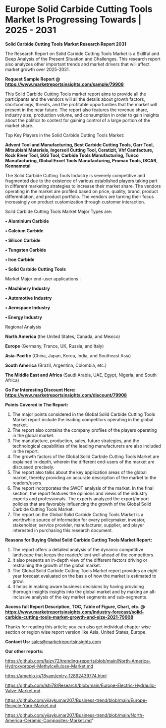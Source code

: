 # Europe Solid Carbide Cutting Tools Market Is Progressing Towards | 2025 - 2031

<strong>Solid Carbide Cutting Tools Market Research Report 2031</strong>

The Research Report on Solid Carbide Cutting Tools Market is a Skillful and Deep Analysis of the Present Situation and Challenges. This research report also analyzes other important trends and market drivers that will affect market growth over 2025-2031.

<strong>Request Sample Report @ <a href=https://www.marketreportsinsights.com/sample/79908>https://www.marketreportsinsights.com/sample/79908</a></strong>

This Solid Carbide Cutting Tools market report aims to provide all the participants and the vendors will all the details about growth factors, shortcomings, threats, and the profitable opportunities that the market will present in the near future. The report also features the revenue share, industry size, production volume, and consumption in order to gain insights about the politics to contest for gaining control of a large portion of the market share.

Top Key Players in the Solid Carbide Cutting Tools Market:

<strong>Advent Tool and Manufacturing, Best Carbide Cutting Tools, Garr Tool, Mitsubishi Materials, Ingersoll Cutting Tool, Ceratizit, Vhf Camfacture, Rock River Tool, SGS Tool, Carbide Tools Manufacturing, Tunco Manufacturing, Global Excel Tools Manufacturing, Promax Tools, ISCAR, Kennametal</strong>

The Solid Carbide Cutting Tools Industry is severely competitive and fragmented due to the existence of various established players taking part in different marketing strategies to increase their market share. The vendors operating in the market are profiled based on price, quality, brand, product differentiation, and product portfolio. The vendors are turning their focus increasingly on product customization through customer interaction.

Solid Carbide Cutting Tools Market Major Types are:

<strong>• Aluminium Carbide

• Calcium Carbide

• Silicon Carbide

• Tungsten Carbide

• Iron Carbide

• Solid Carbide Cutting Tools</strong>

Market Major end-user applications :

<strong>• Machinery Industry

• Automotive Industry

• Aerospace Industry

• Energy Industry</strong>

Regional Analysis

</u><strong><b>North America</b></strong> (the United States, Canada, and Mexico)

<strong><b>Europe </b></strong>(Germany, France, UK, Russia, and Italy)

<strong><b>Asia-Pacific</b></strong> (China, Japan, Korea, India, and Southeast Asia)

<strong><b>South America</b></strong> (Brazil, Argentina, Colombia, etc.)

<strong><b>The Middle East and Africa</b></strong> (Saudi Arabia, UAE, Egypt, Nigeria, and South Africa)

<strong>Go For Interesting Discount Here: <a href=https://www.marketreportsinsights.com/discount/79908>https://www.marketreportsinsights.com/discount/79908</a></strong>

<strong>Points Covered in The Report:</strong>
<ol>
  <li>The major points considered in the Global Solid Carbide Cutting Tools Market report include the leading competitors operating in the global market.</li>
  <li>The report also contains the company profiles of the players operating in the global market.</li>
  <li>The manufacture, production, sales, future strategies, and the technological capabilities of the leading manufacturers are also included in the report.</li>
  <li>The growth factors of the Global Solid Carbide Cutting Tools Market are explained in-depth, wherein the different end-users of the market are discussed precisely.</li>
  <li>The report also talks about the key application areas of the global market, thereby providing an accurate description of the market to the readers/users.</li>
  <li>The report incorporates the SWOT analysis of the market. In the final section, the report features the opinions and views of the industry experts and professionals. The experts analyzed the export/import policies that are favorably influencing the growth of the Global Solid Carbide Cutting Tools Market.</li>
  <li>The report on the Global Solid Carbide Cutting Tools Market is a worthwhile source of information for every policymaker, investor, stakeholder, service provider, manufacturer, supplier, and player interested in purchasing this research document.</li>
</ol>
<strong>Reasons for Buying Global Solid Carbide Cutting Tools Market Report:</strong>

<ol>
  <li>The report offers a detailed analysis of the dynamic competitive landscape that keeps the reader/client well ahead of the competitors.</li>
  <li>It also presents an in-depth view of the different factors driving or restraining the growth of the global market.</li>
  <li>The Global Solid Carbide Cutting Tools Market report provides an eight-year forecast evaluated on the basis of how the market is estimated to grow.</li>
  <li>It helps in making aware business decisions by having providing thorough insights insights into the global market and by making an all-inclusive analysis of the key market segments and sub-segments.</li>
</ol>
<strong>Access full Report Description, TOC, Table of Figure, Chart, etc. @ <a href=https://www.marketreportsinsights.com/industry-forecast/solid-carbide-cutting-tools-market-growth-and-size-2021-79908>https://www.marketreportsinsights.com/industry-forecast/solid-carbide-cutting-tools-market-growth-and-size-2021-79908</a></strong>


Thanks for reading this article; you can also get individual chapter wise section or region wise report version like Asia, United States, Europe.

<strong>Contact Us:</strong>
sales@marketreportsinsights.com

<strong>Our other reports:</strong>

<a href=https://github.com/faizy72/trending-reports/blob/main/North-America-Hydroxypropyl-Methylcellulose-Market.md>https://github.com/faizy72/trending-reports/blob/main/North-America-Hydroxypropyl-Methylcellulose-Market.md</a>

<a href=https://ameblo.jp/18yam/entry-12892439774.html>https://ameblo.jp/18yam/entry-12892439774.html</a>

<a href=https://github.com/Ishi78/Research/blob/main/Europe-Electric-Hydraulic-Valve-Market.md>https://github.com/Ishi78/Research/blob/main/Europe-Electric-Hydraulic-Valve-Market.md</a>

<a href=https://github.com/vijaykumar207/Business-trend/blob/main/Europe-Recycle-Yarn-Market.md>https://github.com/vijaykumar207/Business-trend/blob/main/Europe-Recycle-Yarn-Market.md</a>

<a href=https://github.com/vijaykumar207/Business-trend/blob/main/North-America-Ceramic-Composites-Market.md>https://github.com/vijaykumar207/Business-trend/blob/main/North-America-Ceramic-Composites-Market.md</a>"
